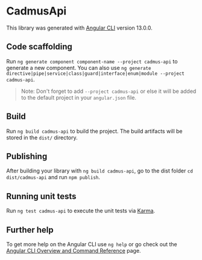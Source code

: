 # CadmusApi

This library was generated with [Angular CLI](https://github.com/angular/angular-cli) version 13.0.0.

## Code scaffolding

Run `ng generate component component-name --project cadmus-api` to generate a new component. You can also use `ng generate directive|pipe|service|class|guard|interface|enum|module --project cadmus-api`.
> Note: Don't forget to add `--project cadmus-api` or else it will be added to the default project in your `angular.json` file. 

## Build

Run `ng build cadmus-api` to build the project. The build artifacts will be stored in the `dist/` directory.

## Publishing

After building your library with `ng build cadmus-api`, go to the dist folder `cd dist/cadmus-api` and run `npm publish`.

## Running unit tests

Run `ng test cadmus-api` to execute the unit tests via [Karma](https://karma-runner.github.io).

## Further help

To get more help on the Angular CLI use `ng help` or go check out the [Angular CLI Overview and Command Reference](https://angular.io/cli) page.
